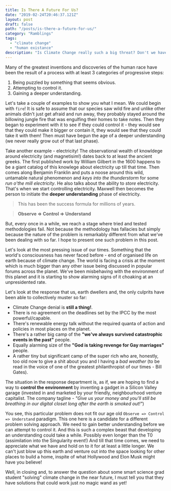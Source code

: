```yaml
---
title: Is There A Future For Us?
date: "2019-02-24T20:46:37.121Z"
layout: post
draft: false
path: "/posts/is-there-a-future-for-us/"
category: "Ramblings"
tags:
  - "climate change"
  - "human existance"
description: "Is Climate Change really such a big threat? Don't we have some MIT genius who has this already figured out?"
---
```

Many of the greatest inventions and discoveries of the human race have been the result of a process with at least 3 categories of progressive steps: 

1. Being puzzled by something that seems obvious.
2. Attempting to control it. 
3. Gaining a deeper understanding.

Let's take a couple of examples to show you what I mean. We could begin with `fire`! It is safe to assume that our species saw wild fire and unlike other animals didn't just get afraid and run away, they probably stayed around the billowing jungle fire that was engulfing their homes to take notes. Then they began to experiment with it to see if they could control it - they would see that they could make it bigger or contain it, they would see that they could take it with them! Then must have begun the age of a deeper understanding (we never really grow out of that last phase).

Take another example - electricity! The observational wealth of knowldege around electricity (and magnetisim!) dates back to at least the ancient greeks. The first published work by William Gilbert in the 1600 happens to be a giant catalog of this knowlege about electricity up till that time. Then comes along Benjamin Franklin and puts a noose around this wild, untamable natural phenomenon and *keys into the thunderstorm* for some *run o'the mill electricity*. He also talks about the ability to *store* electricity. That's when we start controlling electricity. Maxwell then becomes the person to initiate the **deeper understanding** phase of electricity. 

>This has been the success formula for millions of years.

> **Observe => Control => Understand**

But, every once in a while, we reach a stage where tried and tested methodologies fail. Not because the methodology has fallacies but simply because the nature of the problem is remarkably different from what we've been dealing with so far. I hope to present one such problem in this post. 

Let's look at the most pressing issue of our times. Something that the world's consciousness has never faced before - end of organised life on earth because of climate change. The world is facing a crisis at the moment which is much bigger than any other issue being discussed in popular forums across the planet. We've been misbehaving with the environment of this planet and it is starting to show alarming signs of it choaking at an unpresidented rate. 

Let's look at the response that us, earth dwellers and, the only culprits have been able to collectively muster so far:
- Climate Change denial is **still a thing!**.
- There is no agreement on the deadlines set by the IPCC by the most powerful/capable.
- There's renewable energy talk without the required quanta of action and policies in most places on the planet.
- There's a rather big camp of the **"we've always survived catastrophic events in the past"** people.
- Equally alarming size of the **"God is taking revenge for Gay marriages"** people.
- A rather tiny but significant camp of the super rich who are, honestly, too old now to give a shit about you and I having a *bad weather* (to be read in the voice of one of the greatest philanthropist of our times - Bill Gates).

The situation in the response department is, as if, we are hoping to find a way to **control the environment** by inventing a gadget in a Silicon Valley garage (invested in and marketed by your friendly, neighbourhood venture capitalist. The company tagline - *"Give us your money and you'll still be breathing in our digital closet long after the earth is smoked out!"*)

You see, this particular problem does not fit our age old `Observe => Control => Understand` paradigm. This one here is a candidate for a different problem solving approach. We need to gain better understanding before we can attempt to control it. And this is such a complex beast that developing an understanding could take a while. Possibly even longer than the T0 (assimilation into the Singularity event!) And till that time comes, we need to appreciate what we have and hold on to it for at least a little longer. We can't just blow up this earth and venture out into the space looking for other places to build a home, inspite of what Hollywood and Elon Musk might have you believe!

Well, in closing and, to answer the question about some smart science grad student "solving" climate change in the near future, I must tell you that they have solutions that could work just no magic wand as yet!
